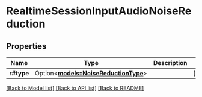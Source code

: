 # RealtimeSessionInputAudioNoiseReduction

## Properties

Name | Type | Description | Notes
------------ | ------------- | ------------- | -------------
**r#type** | Option<[**models::NoiseReductionType**](NoiseReductionType.md)> |  | [optional]

[[Back to Model list]](../README.md#documentation-for-models) [[Back to API list]](../README.md#documentation-for-api-endpoints) [[Back to README]](../README.md)



